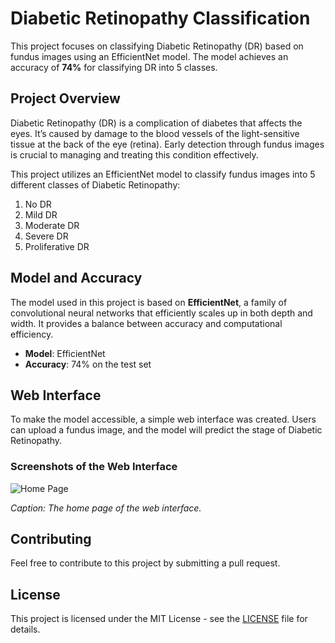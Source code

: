 # Diabetic Retinopathy Classification

This project focuses on classifying Diabetic Retinopathy (DR) based on fundus images using an EfficientNet model. The model achieves an accuracy of **74%** for classifying DR into 5 classes.

## Project Overview

Diabetic Retinopathy (DR) is a complication of diabetes that affects the eyes. It’s caused by damage to the blood vessels of the light-sensitive tissue at the back of the eye (retina). Early detection through fundus images is crucial to managing and treating this condition effectively.

This project utilizes an EfficientNet model to classify fundus images into 5 different classes of Diabetic Retinopathy:

1. No DR
2. Mild DR
3. Moderate DR
4. Severe DR
5. Proliferative DR

## Model and Accuracy

The model used in this project is based on **EfficientNet**, a family of convolutional neural networks that efficiently scales up in both depth and width. It provides a balance between accuracy and computational efficiency.

- **Model**: EfficientNet
- **Accuracy**: 74% on the test set

## Web Interface

To make the model accessible, a simple web interface was created. Users can upload a fundus image, and the model will predict the stage of Diabetic Retinopathy.

### Screenshots of the Web Interface

![Home Page](https://github.com/user-attachments/assets/b54b9255-f5b6-460d-9e68-f3d4571c5d56)

*Caption: The home page of the web interface.*

## Contributing

Feel free to contribute to this project by submitting a pull request.

## License

This project is licensed under the MIT License - see the [LICENSE](LICENSE) file for details.
